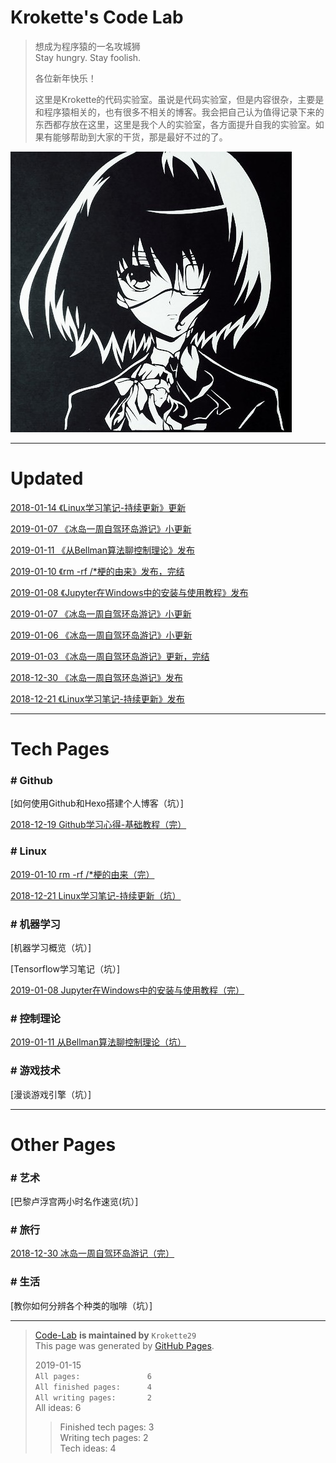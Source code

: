 # Krokette's Code Lab
> 想成为程序猿的一名攻城狮  
> Stay hungry. Stay foolish.  
> 
> 各位新年快乐！  
> 
> 这里是Krokette的代码实验室。虽说是代码实验室，但是内容很杂，主要是和程序猿相关的，也有很多不相关的博客。我会把自己认为值得记录下来的东西都存放在这里，这里是我个人的实验室，各方面提升自我的实验室。如果有能够帮助到大家的干货，那是最好不过的了。

![](Pictures/Main/Surface.jpg)  

----------

# Updated
[2018-01-14 《Linux学习笔记-持续更新》更新](20181221_Linux学习笔记.md)

[2019-01-07 《冰岛一周自驾环岛游记》小更新](20181230_冰岛一周自驾环岛游记.md)

[2019-01-11 《从Bellman算法聊控制理论》发布](20190111_从Bellman算法聊控制理论.md)

[2019-01-10 《rm -rf /*梗的由来》发布，完结](20190103_rm-rf杆星梗的由来.md)

[2019-01-08 《Jupyter在Windows中的安装与使用教程》发布](20190108_Jupyter在Windows中的安装与使用教程.md)

[2019-01-07 《冰岛一周自驾环岛游记》小更新](20181230_冰岛一周自驾环岛游记.md)

[2019-01-06 《冰岛一周自驾环岛游记》小更新](20181230_冰岛一周自驾环岛游记.md)

[2019-01-03 《冰岛一周自驾环岛游记》更新，完结](20181230_冰岛一周自驾环岛游记.md)

[2018-12-30 《冰岛一周自驾环岛游记》发布](20181230_冰岛一周自驾环岛游记.md)

[2018-12-21 《Linux学习笔记-持续更新》发布](20181221_Linux学习笔记.md)

----------

# Tech Pages

### # Github
[如何使用Github和Hexo搭建个人博客（坑）]

[2018-12-19 Github学习心得-基础教程（完）](20181219_Github学习心得-基础教程.md)

### # Linux
[2019-01-10 rm -rf /*梗的由来（完）](20190103_rm-rf杆星梗的由来.md)

[2018-12-21 Linux学习笔记-持续更新（坑）](20181221_Linux学习笔记.md)

### # 机器学习
[机器学习概览（坑）]

[Tensorflow学习笔记（坑）]

[2019-01-08 Jupyter在Windows中的安装与使用教程（完）](20190108_Jupyter在Windows中的安装与使用教程.md)

### # 控制理论
[2019-01-11 从Bellman算法聊控制理论（坑）](20190111_从Bellman算法聊控制理论.md)

### # 游戏技术
[漫谈游戏引擎（坑）]

----------

# Other Pages

### # 艺术
[巴黎卢浮宫两小时名作速览(坑）]

### # 旅行
[2018-12-30 冰岛一周自驾环岛游记（完）](20181230_冰岛一周自驾环岛游记.md)

### # 生活
[教你如何分辨各个种类的咖啡（坑）]

----------

> [Code-Lab](https://github.com/Krokette29/Code-Lab) **is maintained by** `Krokette29`  
> This page was generated by [GitHub Pages](https://pages.github.com/).  
> 
> 2019-01-15  
> `All pages:               6`  
> `All finished pages:      4`  
> `All writing pages:       2`  
> All ideas:               6  
> > Finished tech pages:     3  
> > Writing tech pages:      2  
> > Tech ideas:              4  



